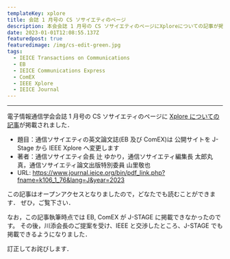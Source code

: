 ```yaml
---
templateKey: xplore
title: 会誌 1 月号の CS ソサイエティのページ
description: 本会会誌 1 月号の CS ソサイエティのページにXploreについての記事が掲載されました．
date: 2023-01-01T12:08:55.137Z
featuredpost: true
featuredimage: /img/cs-edit-green.jpg
tags:
  - IEICE Transactions on Communications
  - EB
  - IEICE Communications Express
  - ComEX
  - IEEE Xplore
  - IEICE Journal
---
```


---

電子情報通信学会会誌 1 月号の CS ソサイエティのページに [Xplore についての記事](https://www.journal.ieice.org/bin/pdf_link.php?fname=k106_1_76&lang=J&year=2023)が掲載されました．

- 題目：通信ソサイエティの英文論文誌(EB 及び ComEX)は 公開サイトを J-Stage から IEEE Xplore へ変更します
- 著者：通信ソサイエティ会長 辻 ゆかり，通信ソサイエティ編集長 太郎丸 真，通信ソサイエティ論文出版特別委員 山里敬也
- URL: https://www.journal.ieice.org/bin/pdf_link.php?fname=k106_1_76&lang=J&year=2023

この記事はオープンアクセスとなりましたので，どなたでも読むことができます．
ぜひ，ご覧下さい．

なお，この記事執筆時点では EB, ComEX が J-STAGE に掲載できなかったのです。
その後，川添会長のご提案を受け、IEEE と交渉したところ、J-STAGE でも掲載できるようになりました．

訂正してお詫びします．
